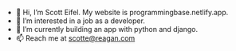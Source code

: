 - 👋 Hi, I’m Scott Eifel.  My website is programmingbase.netlify.app.
- 👀 I’m interested in a job as a developer.
- 🌱 I’m currently building an app with python and django.
- 📫 Reach me at scotte@reagan.com

